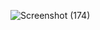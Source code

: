 ![Screenshot (174)](https://github.com/user-attachments/assets/e5c51c04-fd12-40ae-bc6d-74c001a47f5c)
